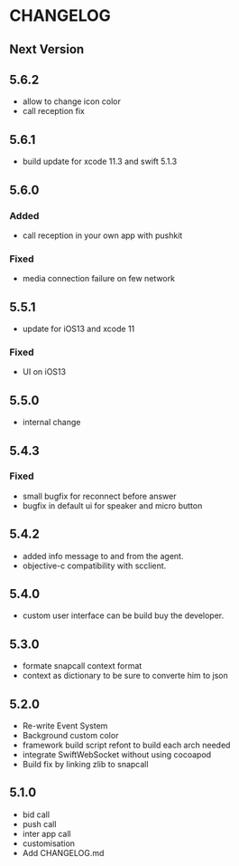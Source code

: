 # CHANGELOG

## Next Version
## 5.6.2
- allow to change icon color
- call reception fix
## 5.6.1
- build update for xcode 11.3 and swift 5.1.3

## 5.6.0
### Added 
- call reception in your own app with pushkit

### Fixed
- media connection failure on few network

## 5.5.1

- update for iOS13 and xcode 11

### Fixed
- UI on iOS13

## 5.5.0
- internal change

## 5.4.3 
### Fixed
- small bugfix for reconnect before answer
- bugfix in default ui for speaker and micro button

## 5.4.2
- added info message to and from  the agent. 
- objective-c compatibility with scclient.  

## 5.4.0
- custom user interface can be build buy the developer.

## 5.3.0

- formate snapcall context format 
- context as dictionary to be sure to converte him to json 

## 5.2.0

- Re-write Event System 
- Background custom color
- framework build script refont to build each arch needed
- integrate SwiftWebSocket without using cocoapod
- Build fix by linking zlib to snapcall

## 5.1.0
- bid call
- push call
- inter app call
- customisation
- Add CHANGELOG.md

